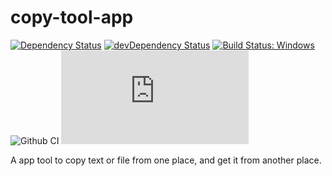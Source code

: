 # copy-tool-app

[![Dependency Status](https://david-dm.org/plantain-00/copy-tool-app.svg)](https://david-dm.org/plantain-00/copy-tool-app)
[![devDependency Status](https://david-dm.org/plantain-00/copy-tool-app/dev-status.svg)](https://david-dm.org/plantain-00/copy-tool-app#info=devDependencies)
[![Build Status: Windows](https://ci.appveyor.com/api/projects/status/github/plantain-00/copy-tool-app?branch=master&svg=true)](https://ci.appveyor.com/project/plantain-00/copy-tool-app/branch/master)
![Github CI](https://github.com/plantain-00/copy-tool-app/workflows/Github%20CI/badge.svg)
[![type-coverage](https://img.shields.io/badge/dynamic/json.svg?label=type-coverage&prefix=%E2%89%A5&suffix=%&query=$.typeCoverage.atLeast&uri=https%3A%2F%2Fraw.githubusercontent.com%2Fplantain-00%2Fcopy-tool-app%2Fmaster%2Fpackage.json)](https://github.com/plantain-00/copy-tool-app)

A app tool to copy text or file from one place, and get it from another place.
